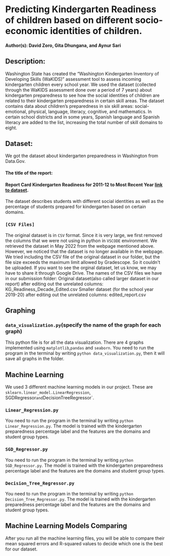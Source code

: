 # Predicting Kindergarten Readiness of children based on different socio-economic identities of children. 

#### Author(s): David Zoro, Gita Dhungana, and Aynur Sari

## Description:
Washington State has created the “Washington Kindergarten Inventory of Developing Skills (WaKIDS)” assessment tool to assess incoming kindergarten children every school year.
We used the dataset (collected through the WaKIDS assessment done over a period of 7 years) about kindergarten preparedness to see how the social identities of children are related to their kindergarten preparedness in certain skill areas. The dataset contains data about children’s preparedness in six skill areas: social-emotional, physical, language, literacy, cognitive, and mathematics. In certain school districts and in some years, Spanish language and Spanish literacy are added to the list, increasing the total number of skill domains to eight. 


## Dataset: 
We got the dataset about kindergarten preparedness in Washington from Data.Gov. 
#### The title of the report: 
#### Report Card Kindergarten Readiness for 2011-12 to Most Recent Year [link to dataset](https://catalog.data.gov/dataset/report-card-kindergarten-readiness-for-2011-12-to-most-recent-year).
The dataset describes students with different social identities as well as the percentage of students prepared for kindergarten based on certain domains. 


### `[CSV Files]`
The original dataset is in `CSV` format. Since it  is very large, we first removed the columns that we were not using in python in `VSCODE` environment. We retrieved the dataset in May 2022 from the webpage mentioned above. However, we noticed that the dataset is no longer available in the webpage. We tried including the CSV file of the original dataset in our folder, but the file size exceeds the maximum limit allowed by Gradescope. So it couldn't be uploaded.  If you want to see the orginal dataset, let us know, we may have to share it through Google Drive.
The names of the CSV files we have in our submission folder:
Original dataset(also called larger dataset in our report) after editing out the unrelated columns: KG_Readiness_Decade_Edited.csv
Smaller dataset (for the school year 2019-20) after editing out the unrelated columns: edited_report.csv


## Graphing

### `data_visualization.py`(specify the name of the graph for each graph)
This python file is for all the data visualization. There are 4 graphs implemented using
`matplotlib`,`pandas` and `seaborn`. You need to run the program in the terminal by writing
`python data_visualization.py`, then it will save all graphs in the folder. 


## Machine Learning
We used 3 different machine learning models in our project. These are `sklearn.linear_model.LinearRegression`, SGDRegressor` and `DecisionTreeRegressor`.


### `Linear_Regression.py`
 You need to run the program in the terminal by writing `python Linear_Regression.py`.
The model is trained with the kindergarten preparedness percentage label and the features
are the domains and student group types. 

### `SGD_Regressor.py`
 You need to run the program in the terminal by writing `python SGD_Regressor.py`.
The model is trained with the kindergarten preparedness percentage label and the features
are the domains and student group types.

### `Decision_Tree_Regressor.py`

 You need to run the program in the terminal by writing `python Decision_Tree_Regressor.py`.
The model is trained with the kindergarten preparedness percentage label and the features
are the domains and student group types.

## Machine Learning Models Comparing
After you run all the machine learning files, you will be able to compare their mean squared errors and R-squared values to decide which one is the best for our dataset.
